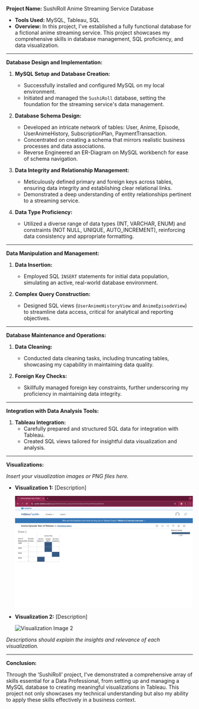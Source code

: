 **Project Name:** SushiRoll Anime Streaming Service Database
- **Tools Used:** MySQL, Tableau, SQL
- **Overview:** In this project, I've established a fully functional database for a fictional anime streaming service. This project showcases my comprehensive skills in database management, SQL proficiency, and data visualization.

---

**Database Design and Implementation:**

1. **MySQL Setup and Database Creation:**
   - Successfully installed and configured MySQL on my local environment.
   - Initiated and managed the `SushiRoll` database, setting the foundation for the streaming service's data management.

2. **Database Schema Design:**
   - Developed an intricate network of tables: User, Anime, Episode, UserAnimeHistory, SubscriptionPlan, PaymentTransaction.
   - Concentrated on creating a schema that mirrors realistic business processes and data associations.
   - Reverse Engineered an ER-Diagram on MySQL workbench for ease of schema navigation.


3. **Data Integrity and Relationship Management:**
   - Meticulously defined primary and foreign keys across tables, ensuring data integrity and establishing clear relational links.
   - Demonstrated a deep understanding of entity relationships pertinent to a streaming service.

4. **Data Type Proficiency:**
   - Utilized a diverse range of data types (INT, VARCHAR, ENUM) and constraints (NOT NULL, UNIQUE, AUTO_INCREMENT), reinforcing data consistency and appropriate formatting.

---

**Data Manipulation and Management:**

1. **Data Insertion:**
   - Employed SQL `INSERT` statements for initial data population, simulating an active, real-world database environment.

2. **Complex Query Construction:**
   - Designed SQL views (`UserAnimeHistoryView` and `AnimeEpisodeView`) to streamline data access, critical for analytical and reporting objectives.

---

**Database Maintenance and Operations:**

1. **Data Cleaning:**
   - Conducted data cleaning tasks, including truncating tables, showcasing my capability in maintaining data quality.

2. **Foreign Key Checks:**
   - Skillfully managed foreign key constraints, further underscoring my proficiency in maintaining data integrity.

---

**Integration with Data Analysis Tools:**

1. **Tableau Integration:**
   - Carefully prepared and structured SQL data for integration with Tableau.
   - Created SQL views tailored for insightful data visualization and analysis.

---

**Visualizations:**

*Insert your visualization images or PNG files here.*

- **Visualization 1:** [Description]
 
  ![Visualization Image 1](Anime.Episode.View.1.png)

- **Visualization 2:** [Description]
 
  ![Visualization Image 2](path-to-your-image-2.png)

*Descriptions should explain the insights and relevance of each visualization.*

---

**Conclusion:**

Through the ‘SushiRoll’ project, I've demonstrated a comprehensive array of skills essential for a Data Professional, from setting up and managing a MySQL database to creating meaningful visualizations in Tableau. This project not only showcases my technical understanding but also my ability to apply these skills effectively in a business context.
